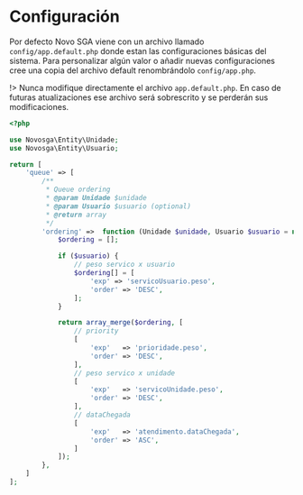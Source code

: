# Configuración

Por defecto Novo SGA viene con un archivo llamado `config/app.default.php` donde estan las configuraciones básicas del sistema. Para personalizar algún valor o añadir nuevas configuraciones cree una copia del archivo default renombrándolo `config/app.php`.

!> Nunca modifique directamente el archivo `app.default.php`. En caso de futuras atualizaciones ese archivo será sobrescrito y se perderán sus modificaciones.

```php
<?php

use Novosga\Entity\Unidade;
use Novosga\Entity\Usuario;

return [
    'queue' => [
        /**
         * Queue ordering
         * @param Unidade $unidade
         * @param Usuario $usuario (optional)
         * @return array
         */
        'ordering' =>  function (Unidade $unidade, Usuario $usuario = null) {
            $ordering = [];

            if ($usuario) {
                // peso servico x usuario
                $ordering[] = [
                    'exp' => 'servicoUsuario.peso',
                    'order' => 'DESC',
                ];
            }

            return array_merge($ordering, [
                // priority
                [
                    'exp'   => 'prioridade.peso',
                    'order' => 'DESC',
                ],
                // peso servico x unidade
                [
                    'exp'   => 'servicoUnidade.peso',
                    'order' => 'DESC',
                ],
                // dataChegada
                [
                    'exp'   => 'atendimento.dataChegada',
                    'order' => 'ASC',
                ]
            ]);
        },
    ]
];
```
